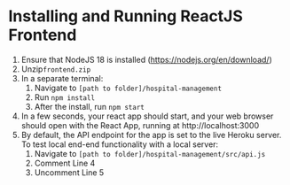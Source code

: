 # Installing and Running ReactJS Frontend

1. Ensure that NodeJS 18 is installed (https://nodejs.org/en/download/)
2. Unzip`frontend.zip`
3. In a separate terminal:
   1. Navigate to `[path to folder]/hospital-management`
   2. Run `npm install`
   3. After the install, run `npm start`
4. In a few seconds, your react app should start, and your web browser should open with the React App, running at http://localhost:3000
5. By default, the API endpoint for the app is set to the live Heroku server. To test local end-end functionality with a local server:
   1. Navigate to `[path to folder]/hospital-management/src/api.js`
   2. Comment Line 4
   3. Uncomment Line 5
